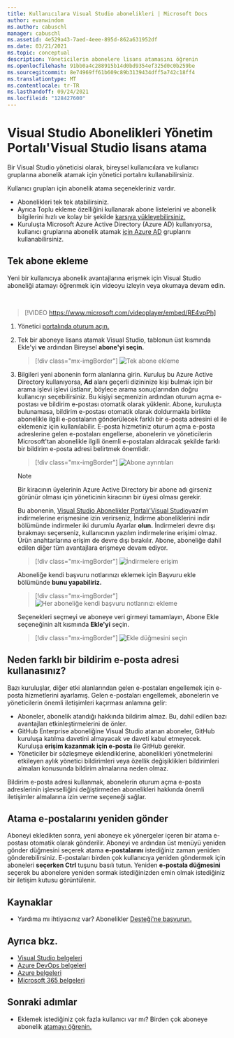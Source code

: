 ```yaml
---
title: Kullanıcılara Visual Studio abonelikleri | Microsoft Docs
author: evanwindom
ms.author: cabuschl
manager: cabuschl
ms.assetid: 4e529a43-7aed-4eee-895d-862a631952df
ms.date: 03/21/2021
ms.topic: conceptual
description: Yöneticilerin abonelere lisans atamasını öğrenin
ms.openlocfilehash: 91bb0a4c288915b14d0bd9354ef325d0c0b259be
ms.sourcegitcommit: 8e74969ff61b609c89b3139434dff5a742c18ff4
ms.translationtype: MT
ms.contentlocale: tr-TR
ms.lasthandoff: 09/24/2021
ms.locfileid: "128427600"
---
```

# <a name="assign-licenses-in-the-visual-studio-subscriptions-administration-portal"></a>Visual Studio Abonelikleri Yönetim Portalı'Visual Studio lisans atama
Bir Visual Studio yöneticisi olarak, bireysel kullanıcılara ve kullanıcı gruplarına abonelik atamak için yönetici portalını kullanabilirsiniz.

Kullanıcı grupları için abonelik atama seçenekleriniz vardır.  
- Abonelikleri tek tek atabilirsiniz.
- Ayrıca Toplu ekleme özelliğini kullanarak abone listelerini ve abonelik bilgilerini hızlı ve kolay bir şekilde [karşıya yükleyebilirsiniz.](assign-license-bulk.md)
- Kuruluşta Microsoft Azure Active Directory (Azure AD) kullanıyorsa, kullanıcı gruplarına abonelik atamak [için Azure AD](./assign-license-bulk.md#use-azure-active-directory-groups-to-assign-subscriptions) gruplarını kullanabilirsiniz.  


## <a name="add-a-single-subscriber"></a>Tek abone ekleme
Yeni bir kullanıcıya abonelik avantajlarına erişmek için Visual Studio aboneliği atamayı öğrenmek için videoyu izleyin veya okumaya devam edin.

<br>

> [!VIDEO https://www.microsoft.com/videoplayer/embed/RE4vpPh]


1. Yönetici [portalında oturum açın.](https://manage.visualstudio.com)
2. Tek bir aboneye lisans atamak Visual Studio, tablonun üst kısmında Ekle'yi **ve** ardından Bireysel **abone'yi seçin.**
   > [!div class="mx-imgBorder"]
   > ![Tek abone ekleme](_img/assign-license-add/add-subscriber-individual.png "Ekle'yi ve ardından Tek abone'yi seçerek tek bir abonelik attayabilirsiniz.")
3. Bilgileri yeni abonenin form alanlarına girin. Kuruluş bu Azure Active Directory kullanıyorsa, **Ad** alanı geçerli dizininize kişi bulmak için bir arama işlevi işlevi üstlanır, böylece arama sonuçlarından doğru kullanıcıyı seçebilirsiniz. Bu kişiyi seçmenizin ardından oturum açma e-postası ve bildirim e-postası otomatik olarak yüklenir.  Abone, kuruluşta bulunamasa, bildirim e-postası otomatik olarak doldurmakla birlikte abonelikle ilgili e-postaların gönderülecek farklı bir e-posta adresini el ile eklemeniz için kullanılabilir.  E-posta hizmetiniz oturum açma e-posta adreslerine gelen e-postaları engellerse, abonelerin ve yöneticilerin Microsoft'tan abonelikle ilgili önemli e-postaları aldıracak şekilde farklı bir bildirim e-posta adresi belirtmek önemlidir.
   > [!div class="mx-imgBorder"]
   > ![Abone ayrıntıları](_img/assign-license-add/subscriber-details.png "Abone adını ve diğer ayrıntıları girin veya kiracı üyelerinden birini seçin.")

    > [!NOTE]
    > Bir kiracının üyelerinin Azure Active Directory bir abone adı girseniz görünür olması için yöneticinin kiracının bir üyesi olması gerekir. 


    Bu abonenin, [Visual Studio Abonelikler Portalı'Visual Studio](https://my.visualstudio.com?wt.mc_id=o~msft~docs)yazılım indirmelerine erişmesine izin verirseniz, İndirme aboneliklerini indir bölümünde indirmeler iki durumlu Ayarlar **olun.** İndirmeleri devre dışı bırakmayı seçerseniz, kullanıcının yazılım indirmelerine erişimi olmaz.  Ürün anahtarlarına erişim de devre dışı bırakılır.  Abone, aboneliğe dahil edilen diğer tüm avantajlara erişmeye devam ediyor.
   > [!div class="mx-imgBorder"]
   > ![İndirmelere erişim](media/access-to-downloads.png "Aboneye yazılım indirme erişimi sağlamak için 'İzin Ver'i seçin.")

    Aboneliğe kendi başvuru notlarınızı eklemek için Başvuru ekle bölümünde **bunu yapabiliriz.**
   > [!div class="mx-imgBorder"]
   > ![Her aboneliğe kendi başvuru notlarınızı ekleme](media/add-subscriber-reference-notes.png "Bu abonelikle ilgili notları kaydetmek için Başvuru alanını kullanın.")

    Seçenekleri seçmeyi ve aboneye veri girmeyi tamamlayın, Abone Ekle seçeneğinin alt kısmında **Ekle'yi** seçin. 
   > [!div class="mx-imgBorder"]
   > ![Ekle düğmesini seçin](media/add-button.png "Bilgileri kaydetmek ve aboneliği aboneye atamak için Ekle'yi seçin.")

## <a name="why-use-a-different-notification-email-address"></a>Neden farklı bir bildirim e-posta adresi kullanasınız?
Bazı kuruluşlar, diğer etki alanlarından gelen e-postaları engellemek için e-posta hizmetlerini ayarlamış.  Gelen e-postaları engellemek, abonelerin ve yöneticilerin önemli iletişimleri kaçırması anlamına gelir:
- Aboneler, abonelik atandığı hakkında bildirim almaz.  Bu, dahil edilen bazı avantajları etkinleştirmelerini de önler.  
- GitHub Enterprise aboneliğine Visual Studio atanan aboneler, GitHub kuruluşa katılma davetini almayacak ve daveti kabul etmeyecek. Kuruluşa **erişim kazanmak için e-posta** ile GitHub gerekir. 
- Yöneticiler bir sözleşmeye eklendiklerine, abonelikleri yönetmelerini etkileyen aylık yönetici bildirimleri veya özellik değişiklikleri bildirimleri almaları konusunda bildirim almalarına neden olmaz.

Bildirim e-posta adresi kullanmak, abonelerin oturum açma e-posta adreslerinin işlevselliğini değiştirmeden abonelikleri hakkında önemli iletişimler almalarına izin verme seçeneği sağlar.  

## <a name="resend-assignment-emails"></a>Atama e-postalarını yeniden gönder
Aboneyi ekledikten sonra, yeni aboneye ek yönergeler içeren bir atama e-postası otomatik olarak gönderilir. Aboneyi ve ardından üst menüyü yeniden gönder düğmesini seçerek atama **e-postalarını** istediğiniz zaman yeniden gönderebilirsiniz.  E-postaları birden çok kullanıcıya yeniden göndermek için aboneleri **seçerken Ctrl** tuşunu basılı tutun.  Yeniden **e-postala düğmesini** seçerek bu abonelere yeniden sormak istediğinizden emin olmak istediğiniz bir iletişim kutusu görüntülenir.  


## <a name="resources"></a>Kaynaklar
- Yardıma mı ihtiyacınız var?  Abonelikler [Desteği'ne başvurun.](https://aka.ms/vsadminhelp)

## <a name="see-also"></a>Ayrıca bkz.
- [Visual Studio belgeleri](/visualstudio/)
- [Azure DevOps belgeleri](/azure/devops/)
- [Azure belgeleri](/azure/)
- [Microsoft 365 belgeleri](/microsoft-365/)

## <a name="next-steps"></a>Sonraki adımlar
- Eklemek istediğiniz çok fazla kullanıcı var mı?  Birden çok aboneye abonelik [atamayı öğrenin.](assign-license-bulk.md)
